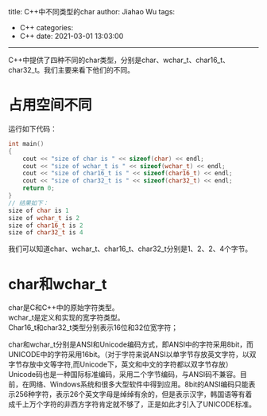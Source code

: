 title: C++中不同类型的char
author: Jiahao Wu
tags:
  - C++
categories:
  - C++
date: 2021-03-01 13:03:00
---
C++中提供了四种不同的char类型，分别是char、wchar_t、char16_t、char32_t。我们主要来看下他们的不同。

# 占用空间不同

运行如下代码：
```C++
int main()
{
    cout << "size of char is " << sizeof(char) << endl;
    cout << "size of wchar_t is " << sizeof(wchar_t) << endl;
    cout << "size of char16_t is " << sizeof(char16_t) << endl;
    cout << "size of char32_t is " << sizeof(char32_t) << endl;
    return 0;
}
// 结果如下：
size of char is 1
size of wchar_t is 2
size of char16_t is 2
size of char32_t is 4
```
我们可以知道char、wchar_t、char16_t、char32_t分别是1、2、2、4个字节。  

# char和wchar_t

char是C和C++中的原始字符类型。  
wchar_t是定义和实现的宽字符类型。  
Char16_t和char32_t类型分别表示16位和32位宽字符；

char和wchar_t分别是ANSI和Unicode编码方式，即ANSI中的字符采用8bit，而UNICODE中的字符采用16bit。（对于字符来说ANSI以单字节存放英文字符，以双字节存放中文等字符,而Unicode下，英文和中文的字符都以双字节存放）Unicode码也是一种国际标准编码，采用二个字节编码，与ANSI码不兼容。目前，在网络、Windows系统和很多大型软件中得到应用。8bit的ANSI编码只能表示256种字符，表示26个英文字母是绰绰有余的，但是表示汉字，韩国语等有着成千上万个字符的非西方字符肯定就不够了，正是如此才引入了UNICODE标准。  

